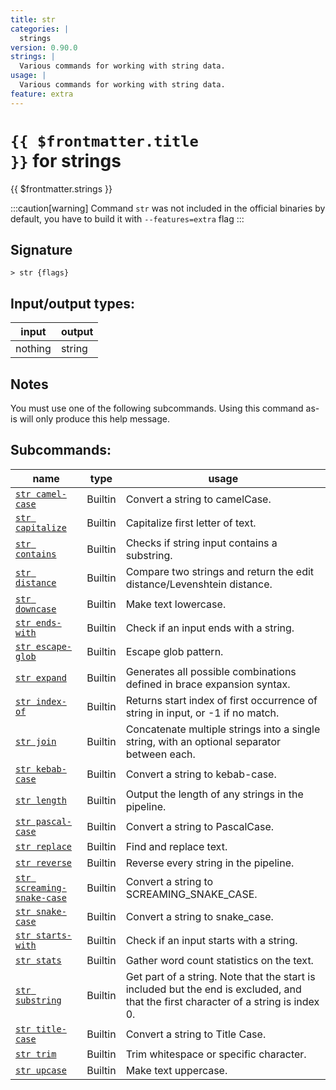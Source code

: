 ```yaml
---
title: str
categories: |
  strings
version: 0.90.0
strings: |
  Various commands for working with string data.
usage: |
  Various commands for working with string data.
feature: extra
---
```


<!-- This file is automatically generated. Please edit the command in https://github.com/nushell/nushell instead. -->

# <code>{{ $frontmatter.title }}</code> for strings

<div class='command-title'>{{ $frontmatter.strings }}</div>

:::caution[warning]
Command `str` was not included in the official binaries by default, you have to build it with `--features=extra` flag
:::

## Signature

`> str {flags} `

## Input/output types:

| input   | output |
| ------- | ------ |
| nothing | string |

## Notes

You must use one of the following subcommands. Using this command as-is will only produce this help message.

## Subcommands:

| name                                                                  | type    | usage                                                                                                                               |
| --------------------------------------------------------------------- | ------- | ----------------------------------------------------------------------------------------------------------------------------------- |
| [`str camel-case`](/commands/docs/str_camel-case)                     | Builtin | Convert a string to camelCase.                                                                                                      |
| [`str capitalize`](/commands/docs/str_capitalize)                     | Builtin | Capitalize first letter of text.                                                                                                    |
| [`str contains`](/commands/docs/str_contains)                         | Builtin | Checks if string input contains a substring.                                                                                        |
| [`str distance`](/commands/docs/str_distance)                         | Builtin | Compare two strings and return the edit distance/Levenshtein distance.                                                              |
| [`str downcase`](/commands/docs/str_downcase)                         | Builtin | Make text lowercase.                                                                                                                |
| [`str ends-with`](/commands/docs/str_ends-with)                       | Builtin | Check if an input ends with a string.                                                                                               |
| [`str escape-glob`](/commands/docs/str_escape-glob)                   | Builtin | Escape glob pattern.                                                                                                                |
| [`str expand`](/commands/docs/str_expand)                             | Builtin | Generates all possible combinations defined in brace expansion syntax.                                                              |
| [`str index-of`](/commands/docs/str_index-of)                         | Builtin | Returns start index of first occurrence of string in input, or -1 if no match.                                                      |
| [`str join`](/commands/docs/str_join)                                 | Builtin | Concatenate multiple strings into a single string, with an optional separator between each.                                         |
| [`str kebab-case`](/commands/docs/str_kebab-case)                     | Builtin | Convert a string to kebab-case.                                                                                                     |
| [`str length`](/commands/docs/str_length)                             | Builtin | Output the length of any strings in the pipeline.                                                                                   |
| [`str pascal-case`](/commands/docs/str_pascal-case)                   | Builtin | Convert a string to PascalCase.                                                                                                     |
| [`str replace`](/commands/docs/str_replace)                           | Builtin | Find and replace text.                                                                                                              |
| [`str reverse`](/commands/docs/str_reverse)                           | Builtin | Reverse every string in the pipeline.                                                                                               |
| [`str screaming-snake-case`](/commands/docs/str_screaming-snake-case) | Builtin | Convert a string to SCREAMING_SNAKE_CASE.                                                                                           |
| [`str snake-case`](/commands/docs/str_snake-case)                     | Builtin | Convert a string to snake_case.                                                                                                     |
| [`str starts-with`](/commands/docs/str_starts-with)                   | Builtin | Check if an input starts with a string.                                                                                             |
| [`str stats`](/commands/docs/str_stats)                               | Builtin | Gather word count statistics on the text.                                                                                           |
| [`str substring`](/commands/docs/str_substring)                       | Builtin | Get part of a string. Note that the start is included but the end is excluded, and that the first character of a string is index 0. |
| [`str title-case`](/commands/docs/str_title-case)                     | Builtin | Convert a string to Title Case.                                                                                                     |
| [`str trim`](/commands/docs/str_trim)                                 | Builtin | Trim whitespace or specific character.                                                                                              |
| [`str upcase`](/commands/docs/str_upcase)                             | Builtin | Make text uppercase.                                                                                                                |

